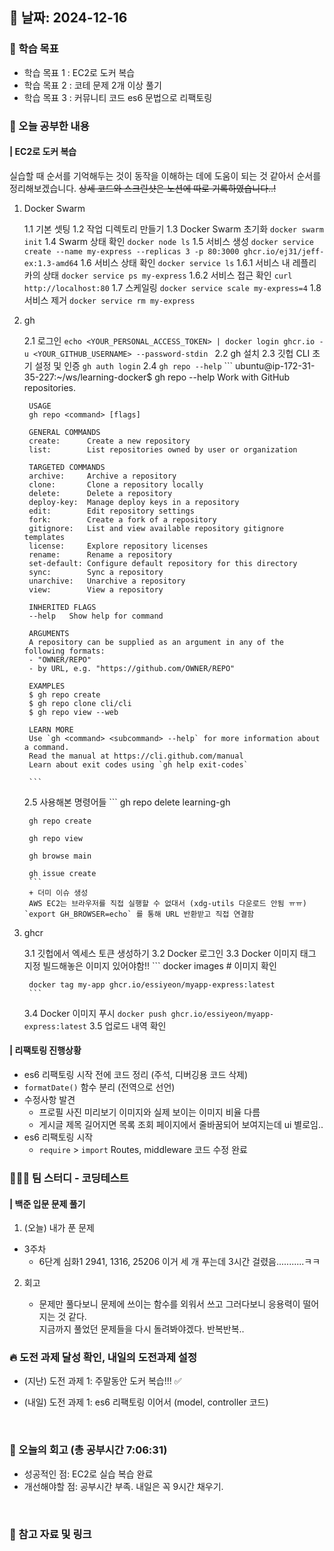## 📅 날짜: 2024-12-16


### 💬 학습 목표
- 학습 목표 1 : EC2로 도커 복습
- 학습 목표 2 : 코테 문제 2개 이상 풀기
- 학습 목표 3 : 커뮤니티 코드 es6 문법으로 리팩토링


### 📒 오늘 공부한 내용
#### | EC2로 도커 복습

실습할 때 순서를 기억해두는 것이 동작을 이해하는 데에 도움이 되는 것 같아서 순서를 정리해보겠습니다.
~~상세 코드와 스크린샷은 노션에 따로 기록하였습니다..!~~

1. Docker Swarm
    
    1.1 기본 셋팅
    1.2 작업 디렉토리 만들기
    1.3 Docker Swarm 초기화
        ```
        docker swarm init
        ```
    1.4 Swarm 상태 확인
        ```
        docker node ls
        ```
    1.5 서비스 생성
        ```
        docker service create --name my-express --replicas 3 -p 80:3000 ghcr.io/ej31/jeff-ex:1.3-amd64
        ```
    1.6 서비스 상태 확인
        ```
        docker service ls
        ```
        1.6.1 서비스 내 레플리카의 상태
            ```
            docker service ps my-express
            ```
        1.6.2 서비스 접근 확인
            ```
            curl http://localhost:80
            ```
    1.7 스케일링
        ```
        docker service scale my-express=4
        ```
    1.8 서비스 제거
        ```
        docker service rm my-express
        ```

2. gh
    
    2.1 로그인
        ```
        echo <YOUR_PERSONAL_ACCESS_TOKEN> | docker login ghcr.io -u <YOUR_GITHUB_USERNAME> --password-stdin 
        ```
    2.2 gh 설치
    2.3 깃헙 CLI 초기 설정 및 인증
        ```
        gh auth login
        ```
    2.4 `gh repo --help`
        ```
        ubuntu@ip-172-31-35-227:~/ws/learning-docker$ gh repo --help
        Work with GitHub repositories.

        USAGE
        gh repo <command> [flags]

        GENERAL COMMANDS
        create:      Create a new repository
        list:        List repositories owned by user or organization

        TARGETED COMMANDS
        archive:     Archive a repository
        clone:       Clone a repository locally
        delete:      Delete a repository
        deploy-key:  Manage deploy keys in a repository
        edit:        Edit repository settings
        fork:        Create a fork of a repository
        gitignore:   List and view available repository gitignore templates
        license:     Explore repository licenses
        rename:      Rename a repository
        set-default: Configure default repository for this directory
        sync:        Sync a repository
        unarchive:   Unarchive a repository
        view:        View a repository

        INHERITED FLAGS
        --help   Show help for command

        ARGUMENTS
        A repository can be supplied as an argument in any of the following formats:
        - "OWNER/REPO"
        - by URL, e.g. "https://github.com/OWNER/REPO"

        EXAMPLES
        $ gh repo create
        $ gh repo clone cli/cli
        $ gh repo view --web

        LEARN MORE
        Use `gh <command> <subcommand> --help` for more information about a command.
        Read the manual at https://cli.github.com/manual
        Learn about exit codes using `gh help exit-codes`

        ```
    2.5 사용해본 명령어들
        ```
        gh repo delete learning-gh

        gh repo create

        gh repo view

        gh browse main

        gh issue create
        ```
        + 더미 이슈 생성
        AWS EC2는 브라우저를 직접 실행할 수 없대서 (xdg-utils 다운로드 안됨 ㅠㅠ) `export GH_BROWSER=echo` 를 통해 URL 반환받고 직접 연결함

3. ghcr 
    
    3.1 깃헙에서 엑세스 토큰 생성하기
    3.2 Docker 로그인
    3.3 Docker 이미지 태그 지정
        빌드해놓은 이미지 있어야함!!
        ```
        docker images # 이미지 확인

        docker tag my-app ghcr.io/essiyeon/myapp-express:latest
        ```
    3.4 Docker 이미지 푸시
        ```
        docker push ghcr.io/essiyeon/myapp-express:latest
        ```
    3.5 업로드 내역 확인
    


#### | 리팩토링 진행상황

- es6 리팩토링 시작 전에 코드 정리 (주석, 디버깅용 코드 삭제)
- `formatDate()` 함수 분리 (전역으로 선언)
- 수정사항 발견
    - 프로필 사진 미리보기 이미지와 실제 보이는 이미지 비율 다름
    - 게시글 제목 길어지면 목록 조회 페이지에서 줄바꿈되어 보여지는데 ui 별로임..
- es6 리팩토링 시작
    - `require` > `import`
    Routes, middleware 코드 수정 완료


### 🧑‍🧒‍🧒 팀 스터디 - 코딩테스트
#### | 백준 입문 문제 풀기

1. (오늘) 내가 푼 문제

- 3주차
    - 6단계 심화1 2941, 1316, 25206
    이거 세 개 푸는데 3시간 걸렸음...........ㅋㅋ

2. 회고

    - 문제만 풀다보니 문제에 쓰이는 함수를 외워서 쓰고 그러다보니 응용력이 떨어지는 것 같다. <br/>
    지금까지 풀었던 문제들을 다시 돌려봐야겠다. 반복반복..


### 🔥 도전 과제 달성 확인, 내일의 도전과제 설정
- (지난) 도전 과제 1: 주말동안 도커 복습!!! ✅

- (내일) 도전 과제 1: es6 리팩토링 이어서 (model, controller 코드)

<br/>

### 💭 오늘의 회고 (총 공부시간 7:06:31)
- 성공적인 점: EC2로 실습 복습 완료
- 개선해야할 점: 공부시간 부족. 내일은 꼭 9시간 채우기.

<br/>

### 📁 참고 자료 및 링크
